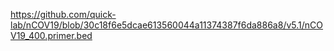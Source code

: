https://github.com/quick-lab/nCOV19/blob/30c18f6e5dcae613560044a11374387f6da886a8/v5.1/nCOV19_400.primer.bed